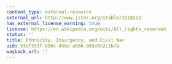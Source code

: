 ```yaml
---
content_type: external-resource
external_url: http://www.jstor.org/stable/3118222
has_external_license_warning: true
license: https://en.wikipedia.org/wiki/All_rights_reserved
status: ''
title: Ethnicity, Insurgency, and Civil War
uid: 93ef333f-b50c-458e-a686-0d3e0c2c1b7a
wayback_url: ''
---
```

